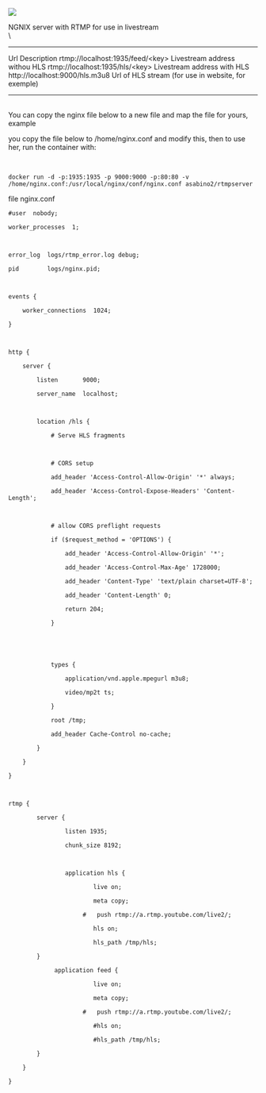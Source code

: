 ![](https://www.aktifperunding.com/upload/content/23/20190115154203_1.jpg)

NGNIX server with RTMP for use in livestream\
\

  ------------------------------------ -----------------------------------------------------
  Url                                  Description
  rtmp://localhost:1935/feed/\<key\>   Livestream address withou HLS
  rtmp://localhost:1935/hls/\<key\>    Livestream address with HLS
  http://localhost:9000/hls.m3u8       Url of HLS stream (for use in website, for exemple)
  ------------------------------------ -----------------------------------------------------

\
You can copy the nginx file below to a new file and map the file for
yours, example

you copy the file below to /home/nginx.conf and modify this, then to use
her, run the container with:

 

`docker run -d -p:1935:1935 -p 9000:9000 -p:80:80 -v /home/nginx.conf:/usr/local/nginx/conf/nginx.conf asabino2/rtmpserver`

file nginx.conf

    #user  nobody;

    worker_processes  1;



    error_log  logs/rtmp_error.log debug;

    pid        logs/nginx.pid;



    events {

        worker_connections  1024;

    }



    http {

        server {

            listen       9000;

            server_name  localhost;



            location /hls {

                # Serve HLS fragments



                # CORS setup

                add_header 'Access-Control-Allow-Origin' '*' always;

                add_header 'Access-Control-Expose-Headers' 'Content-Length';



                # allow CORS preflight requests

                if ($request_method = 'OPTIONS') {

                    add_header 'Access-Control-Allow-Origin' '*';

                    add_header 'Access-Control-Max-Age' 1728000;

                    add_header 'Content-Type' 'text/plain charset=UTF-8';

                    add_header 'Content-Length' 0;

                    return 204;

                }





                types {

                    application/vnd.apple.mpegurl m3u8;

                    video/mp2t ts;

                }

                root /tmp;

                add_header Cache-Control no-cache;

            }

        }

    }



    rtmp {

            server {

                    listen 1935;

                    chunk_size 8192;



                    application hls {

                            live on;

                            meta copy;

                         #   push rtmp://a.rtmp.youtube.com/live2/;

                            hls on;

                            hls_path /tmp/hls;

            }
            
                 application feed {

                            live on;

                            meta copy;

                         #   push rtmp://a.rtmp.youtube.com/live2/;

                            #hls on;

                            #hls_path /tmp/hls;

            }

        }

    }


